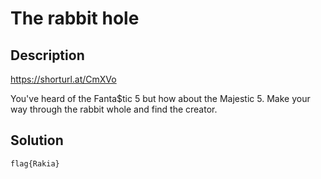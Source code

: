 # The rabbit hole

## Description

https://shorturl.at/CmXVo  

You've heard of the Fanta$tic 5 but how about the Majestic 5. Make your way through the rabbit whole and find the creator. 

## Solution

```
flag{Rakia}
```
